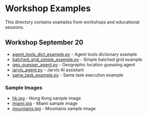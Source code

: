 # Workshop Examples

This directory contains examples from workshops and educational sessions.

## Workshop September 20
- [agent_tools_dict_example.py](workshop_sep_20/agent_tools_dict_example.py) - Agent tools dictionary example
- [batched_grid_simple_example.py](workshop_sep_20/batched_grid_simple_example.py) - Simple batched grid example
- [geo_guesser_agent.py](workshop_sep_20/geo_guesser_agent.py) - Geographic location guessing agent
- [jarvis_agent.py](workshop_sep_20/jarvis_agent.py) - Jarvis AI assistant
- [same_task_example.py](workshop_sep_20/same_task_example.py) - Same task execution example

### Sample Images
- [hk.jpg](workshop_sep_20/hk.jpg) - Hong Kong sample image
- [miami.jpg](workshop_sep_20/miami.jpg) - Miami sample image
- [mountains.jpg](workshop_sep_20/mountains.jpg) - Mountains sample image
